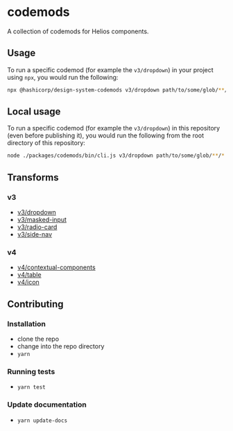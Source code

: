 # codemods

A collection of codemods for Helios components.

## Usage

To run a specific codemod (for example the `v3/dropdown`) in your project using `npx`, you would run the following:

```bash
npx @hashicorp/design-system-codemods v3/dropdown path/to/some/glob/**/*.hbs
```

## Local usage

To run a specific codemod (for example the `v3/dropdown`) in this repository (even before publishing it), you would run the following from the root directory of this repository:

```bash
node ./packages/codemods/bin/cli.js v3/dropdown path/to/some/glob/**/*.hbs
```

## Transforms

### v3

* [v3/dropdown](transforms/v3/dropdown/README.md)
* [v3/masked-input](transforms/v3/masked-input/README.md)
* [v3/radio-card](transforms/v3/radio-card/README.md)
* [v3/side-nav](transforms/v3/side-nav/README.md)

### v4
<!--TRANSFORMS_START-->
* [v4/contextual-components](transforms/v4/contextual-components/README.md)
* [v4/table](transforms/v4/table/README.md)
* [v4/icon](transforms/v4/icon/README.md)
<!--TRANSFORMS_END-->

## Contributing

### Installation

* clone the repo
* change into the repo directory
* `yarn`

### Running tests

* `yarn test`

### Update documentation

* `yarn update-docs`
